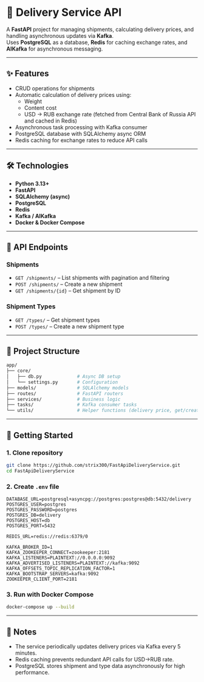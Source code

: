 # 🚚 Delivery Service API

A **FastAPI** project for managing shipments, calculating delivery prices, and handling asynchronous updates via **Kafka**.  
Uses **PostgreSQL** as a database, **Redis** for caching exchange rates, and **AIKafka** for asynchronous messaging.

---

## ✨ Features

- CRUD operations for shipments  
- Automatic calculation of delivery prices using:
  - Weight  
  - Content cost  
  - USD → RUB exchange rate (fetched from Central Bank of Russia API and cached in Redis)
- Asynchronous task processing with Kafka consumer  
- PostgreSQL database with SQLAlchemy async ORM  
- Redis caching for exchange rates to reduce API calls  

---

## 🛠 Technologies

- **Python 3.13+**  
- **FastAPI**  
- **SQLAlchemy (async)**  
- **PostgreSQL**  
- **Redis**  
- **Kafka / AIKafka**  
- **Docker & Docker Compose**

---

## 🔗 API Endpoints

### Shipments
- `GET /shipments/` – List shipments with pagination and filtering  
- `POST /shipments/` – Create a new shipment  
- `GET /shipments/{id}` – Get shipment by ID  

### Shipment Types
- `GET /types/` – Get shipment types  
- `POST /types/` – Create a new shipment type  

---

## 📂 Project Structure

```bash
app/
├── core/
│   ├── db.py             # Async DB setup
│   └── settings.py       # Configuration
├── models/               # SQLAlchemy models
├── routes/               # FastAPI routers
├── services/             # Business logic
├── tasks/                # Kafka consumer tasks
└── utils/                # Helper functions (delivery price, get/create session_id)
``` 

---

## 🚀 Getting Started

### 1. Clone repository
```bash
git clone https://github.com/strix300/FastApiDeliveryService.git
cd FastApiDeliveryService
``` 

### 2. Create `.env` file
```env
DATABASE_URL=postgresql+asyncpg://postgres:postgres@db:5432/delivery
POSTGRES_USER=postgres
POSTGRES_PASSWORD=postgres
POSTGRES_DB=delivery
POSTGRES_HOST=db
POSTGRES_PORT=5432

REDIS_URL=redis://redis:6379/0

KAFKA_BROKER_ID=1
KAFKA_ZOOKEEPER_CONNECT=zookeeper:2181
KAFKA_LISTENERS=PLAINTEXT://0.0.0.0:9092
KAFKA_ADVERTISED_LISTENERS=PLAINTEXT://kafka:9092
KAFKA_OFFSETS_TOPIC_REPLICATION_FACTOR=1
KAFKA_BOOTSTRAP_SERVERS=kafka:9092
ZOOKEEPER_CLIENT_PORT=2181
```

### 3. Run with Docker Compose
```bash
docker-compose up --build
``` 

---

## 🧠 Notes

- The service periodically updates delivery prices via Kafka every 5 minutes.  
- Redis caching prevents redundant API calls for USD→RUB rate.  
- PostgreSQL stores shipment and type data asynchronously for high performance.